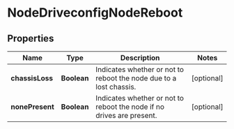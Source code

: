 
# NodeDriveconfigNodeReboot

## Properties
Name | Type | Description | Notes
------------ | ------------- | ------------- | -------------
**chassisLoss** | **Boolean** | Indicates whether or not to reboot the node due to a lost chassis. |  [optional]
**nonePresent** | **Boolean** | Indicates whether or not to reboot the node if no drives are present. |  [optional]



